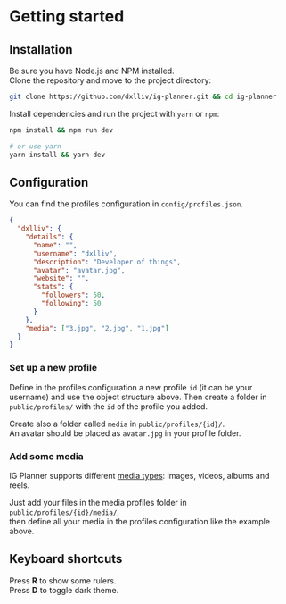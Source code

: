 # Getting started

## Installation

Be sure you have Node.js and NPM installed.  
Clone the repository and move to the project directory:

```bash
git clone https://github.com/dxlliv/ig-planner.git && cd ig-planner
```

Install dependencies and run the project with `yarn` or `npm`:

```bash
npm install && npm run dev

# or use yarn
yarn install && yarn dev
```

## Configuration

You can find the profiles configuration in `config/profiles.json`.

```json
{
  "dxlliv": {
    "details": {
      "name": "",
      "username": "dxlliv",
      "description": "Developer of things",
      "avatar": "avatar.jpg",
      "website": "",
      "stats": {
        "followers": 50,
        "following": 50
      }
    },
    "media": ["3.jpg", "2.jpg", "1.jpg"]
  }
}
```

### Set up a new profile

Define in the profiles configuration a new profile `id` (it can be your username) and use the object structure above.
Then create a folder in `public/profiles/` with the `id` of the profile you added.

Create also a folder called `media` in `public/profiles/{id}/`.  
An avatar should be placed as `avatar.jpg` in your profile folder.

### Add some media

IG Planner supports different [media types](media): images, videos, albums and reels.

Just add your files in the media profiles folder in `public/profiles/{id}/media/`,  
then define all your media in the profiles configuration like the example above.

## Keyboard shortcuts

Press **R** to show some rulers.  
Press **D** to toggle dark theme.
